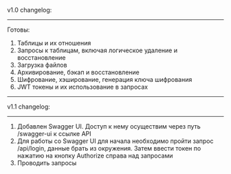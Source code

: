 v1.0 changelog:
____________________________________________________________________
Готовы:
1. Таблицы и их отношения
2. Запросы к таблицам, включая логическое удаление и восстановление
3. Загрузка файлов
4. Архивирование, бэкап и восстановление
5. Шифрование, хэширование, генерация ключа шифрования
6. JWT токены и их использование в запросах
____________________________________________________________________

v1.1 changelog:
____________________________________________________________________
1. Добавлен Swagger UI. Доступ к нему осуществим через путь /swagger-ui к ссылке API
2. Для работы со Swagger UI для начала необходимо пройти запрос /api/login, данные брать из окружения. Затем ввести токен по нажатию на кнопку Authorize справа над запросами
3. Проводить запросы